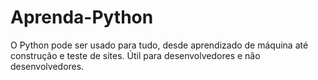 # Aprenda-Python
O Python pode ser usado para tudo, desde aprendizado de máquina até construção e teste de sites. Útil para desenvolvedores e não desenvolvedores.
